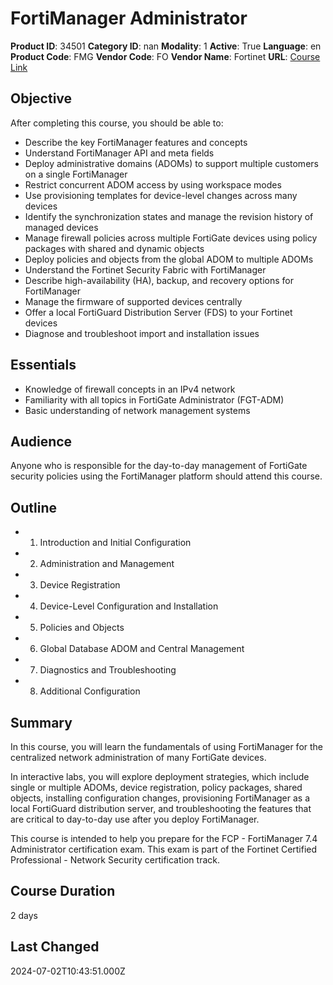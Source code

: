 # FortiManager Administrator

**Product ID**: 34501
**Category ID**: nan
**Modality**: 1
**Active**: True
**Language**: en
**Product Code**: FMG
**Vendor Code**: FO
**Vendor Name**: Fortinet
**URL**: [Course Link](https://www.fastlaneus.com/course/fortinet-fmg)

## Objective
After completing this course, you should be able to:



- Describe the key FortiManager features and concepts
- Understand FortiManager API and meta fields
- Deploy administrative domains (ADOMs) to support multiple customers on a single FortiManager
- Restrict concurrent ADOM access by using workspace modes
- Use provisioning templates for device-level changes across many devices
- Identify the synchronization states and manage the revision history of managed devices
- Manage firewall policies across multiple FortiGate devices using policy packages with shared and dynamic objects
- Deploy policies and objects from the global ADOM to multiple ADOMs
- Understand the Fortinet Security Fabric with FortiManager
- Describe high-availability (HA), backup, and recovery options for FortiManager
- Manage the firmware of supported devices centrally
- Offer a local FortiGuard Distribution Server (FDS) to your Fortinet devices
- Diagnose and troubleshoot import and installation issues

## Essentials
- Knowledge of firewall concepts in an IPv4 network
- Familiarity with all topics in FortiGate Administrator (FGT-ADM)
- Basic understanding of network management systems

## Audience
Anyone who is responsible for the day-to-day management of FortiGate security policies using the FortiManager platform should attend this course.

## Outline
- 1. Introduction and Initial Configuration
- 2. Administration and Management
- 3. Device Registration
- 4. Device-Level Configuration and Installation
- 5. Policies and Objects
- 6. Global Database ADOM and Central Management
- 7. Diagnostics and Troubleshooting
- 8. Additional Configuration

## Summary
In this course, you will learn the fundamentals of using FortiManager for the centralized network administration of many FortiGate devices.

In interactive labs, you will explore deployment strategies, which include single or multiple ADOMs, device registration, policy packages, shared objects, installing configuration changes, provisioning FortiManager as a local FortiGuard distribution server, and troubleshooting the features that are critical to day-to-day use after you deploy FortiManager.

This course is intended to help you prepare for the FCP - FortiManager 7.4 Administrator certification exam. This exam is part of the Fortinet Certified Professional - Network Security certification track.

## Course Duration
2 days

## Last Changed
2024-07-02T10:43:51.000Z
